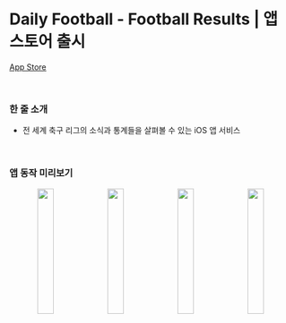# Daily Football - Football Results | 앱스토어 출시

[App Store](https://apps.apple.com/kr/app/%EB%8D%B0%EC%9D%BC%EB%A6%AC-%ED%92%8B%EB%B3%BC-%EC%B6%95%EA%B5%AC-%EA%B2%B0%EA%B3%BC/id6469016258)

<br>

### 한 줄 소개

- 전 세계 축구 리그의 소식과 통계들을 살펴볼 수 있는 iOS 앱 서비스

<br>

### 앱 동작 미리보기

<p align="center" witdh="100%">
<img src="https://i.imgur.com/Us3xn8T.gif" width="24%">
<img src="https://i.imgur.com/UCG6qBh.gif" width="24%">
<img src="https://i.imgur.com/yeUv1m5.gif" width="24%">
<img src="https://i.imgur.com/aTp5TtC.gif" width="24%">
</p>
